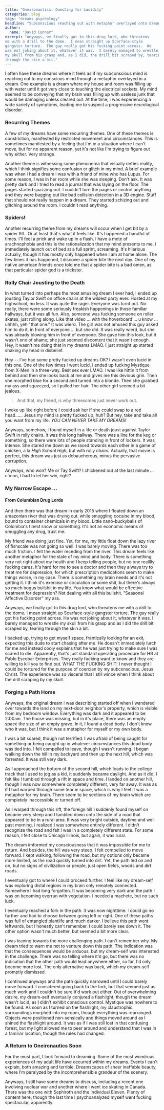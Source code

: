 ```yaml
---
title: "Oneironautics: Questing for Lucidity"
categories: blog
tags: "dreams psychology"
headline: "Subconscious reaching out with metaphor overlayed onto dreams."
author:
  name: "David Conner"
excerpt: "Anyways, we finally got to this drug lord, who threatens
me with a drill to the dome.  I mean straight up Scarface-style
gangster torture.  The guy really got his fucking point across.  He
was not joking about it, whatever it was.  I barely managed to wrestle
my skull from his grasp and, as I did, the drill bit scraped by, tearing
through the skin a bit."
---
```


I often have these dreams where it feels as if my subconscious mind is
reaching out to my conscious mind through a metaphor overlayed in a
dream.  One example is a dream where my house and room was filling up
with water until it got very close to touching the electrical sockets.
My mind seemed to be conveying that my brain was filling up with
useless junk that would be damaging unless cleared out.  At the time,
I was experiencing a wide variety of symptoms, leading me to suspect a
progressive neurological disorder.

### Recurring Themes

A few of my dreams have some recurring themes.  One of these themes is
constriction, manifested by restricted movement and circumstances.
This is sometimes manifested by a feeling that I'm in a situation
where I can't move, but for no apparent reason, yet it's not like I'm
trying to figure out why either.  Very strange.

Another theme is witnessing some phenonema that visually defies
reality, which I think signifies some confusion or glitch in my
mind. A brief example was when I had a dream I was with a friend of
mine who has Lupus.  For some reason, I was in her room while she was
sleeping. Don't ask. It was pretty dark and I tried to read a journal
that was laying on the floor.  The pages started spazzing out.  I
couldn't turn the pages or control anything and they were bugging
out like bad collision detection in a 3D engine.  Stuff that should
not really happen in a dream.  They started schizing out and glitching
around the room.  I couldn't read anything.

### Spiders!

Another recurring theme from my dreams will occur when I get bit by a
spider IRL.  Or at least that's what it feels like.  It's happened a
handful of times.  I'll feel a prick and wake up in a flash.  I have a
mote of arachnophobia and this is the rationalization that my mind
presents to me.  I immediately launch out of bed at a full sprint,
screaming.  It's hilarious actually, though it has mostly only
happened when I am at home alone.  The few times it has happened, I
discover a spider bite the next day.  One of my native american
friends once told me that a spider bite is a bad omen, as that
particular spider god is a trickster.

### Rolly Chair Jousting to the Death

In what turned into perhaps the most amusing dream I ever had, I ended
up jousting Taylor Swift on office chairs at the wildest party ever.
Hosted at my highschool, no less. It was quite the rager.  Everyone
was turnt out.  No really, there were some seriously freakish
happenings in those familiar hallways, but it was all fun.  Also,
someone was fucking someone on roller skates, just rolling along.
Like that video ... with the hoverboard ... u know ... uhhhh, yeh
"that one." It was wierd.  The girl was not amused this guy asked him
to do it, in front of everyone ...  but she did.  It was really wierd,
but she was already blowing him in front of everyone.  She gave him
this look, but it wasn't one of shame; she just seemed discontent that
it wasn't enough.  Hey, it wasn't me doing that in my dreams LMAO. I
just straight up started shaking my head in disbelief.

Hey -- I've had some pretty fucked up dreams OK?  I wasn't even lucid
in this one.  One of the few times I went lucid, I ended up fucking
Mystique from X-Men in a three-way.  Best sex ever LMAO.  I was like
hittin it from behind and then she looks back at me and gives me this
devious grin.  Then she morphed blue for a second and turned into a
blonde.  Then she grabbed my ass and squeezed, so I pulled her
hair. The other girl seemed a bit jealous.

> And that, my friend, is why threesomes just never work out.

I woke up like right before I could ask her if she could swap to a red
head...... Jesus my mind is pretty fucked up, huh? But hey, take and
take all you want from my life. *YOU CAN NEVER TAKE MY DREAMS!*

Anyways, somehow, I found myself in a life or death joust against
Taylor Swift in rolly chairs.  It was this long hallway.  There was a
line for the keg or something, so there were lots of people standing
in front of lockers.  It was intense.  She stared me down as we raced
towards each other in a game of chicken, a la *High School High*, but
with rolly chairs.  Actually, that movie is perfect, this dream was
just as debaucherous, minus the pervasive corruption.

Anyways, who won?  Me or Tay Swift?  I chickened out at the last
minute ... c'mon, I had to let her win, right?

### My Narrow Escape ...

#### From Columbian Drug Lords

And then there was that dream in early 2015 where I floated down an
amazonian river that was drying out, while smuggling cocaine in my
blood, bound to container chemicals in my blood.  Little
nano-buckyballs of Colombia's finest snow or something. It's not an
economic means of smuggling any drug, trust me.

My friend was doing just fine.  Yet, for me, my little float down the
lazy river of fishscale was not going so well.  I was barely moving.
There was too much friction.  I felt the water receding from the
river.  This dream feels like another metaphor for the state of my
mind and body.  There is something very not right about my health and
I keep telling people, but no one realllly fucking cares.  It's hard
for me to see a doctor and then they always try to treat me for
depression, for which prescription medications seem to make things
worse, in my case.  There is something my brain needs and it's not
getting it.  I think it's exercise or circulation or some shit, but
there's always so much bogus bullshit in my life.  You know what would
be effective treatment for depression? Not dealing with all this
bullshit. "Seasonal Affective Disorder" my ass.

Anyways, we finally got to this drug lord, who threatens
me with a drill to the dome.  I mean straight up Scarface-style
gangster torture.  The guy really got his fucking point across.  He
was not joking about it, whatever it was.  I barely managed to wrestle
my skull from his grasp and as I did the drill bit scraped by, tearing
through the skin a bit.

I backed up, trying to get myself space, frantically looking for an
exit, expecting this dude to start chasing after me.  He doesn't
immediately lurch for me and instead cooly explains that he was just
trying to make sure I was scared to die.  Apparently, that's just
standard operating procedure for HR at Pablo Escobar Enterprises. They
really fucking want to know and they are willing to kill you to find
out.  WHAT THE FUCKING SHIT!  I never thought I could be tortured for
the purpose of coercian by my subconscious.  Jesus Christ.  The
experience was so visceral that I still wince when I think about the
drill scraping by my skull.


### Forging a Path Home

Anyways, the original dream I was describing started off when I
wandered over towards the land on my next-door neighbor's property,
which is visible from my bedroom window.  Everything was dark and it
appeared to be 2:00am.  The house was missing, but in it's place,
there was an empty space the size of an empty grave.  In it, I found a
dead body.  I don't know who it was, but I think it was a metaphor for
myself or my own body.

I was a bit scared, though not terrified. I was afraid of being caught
for something or being caught up in whatever circumstances this dead
body was tied into. I felt compelled to leave, though I wasn't
running. I began walking down the hill in my backyard and then up the
next hill, which was forrested.  It was still very dark.

As I approached the bottom of the second hill, which leads to the
college track that I used to jog as a kid, it suddenly became
daylight.  And as it did, I felt like I tumbled through a rift in
space and time.  I landed on another hill, though I was now somewhere
completely different, very far away.  It was as if I had warped
through some tear in space, which is why I feel it was a metaphor for
my brain.  There seem to be sections of my brain which are completely
inaccessible or turned off.

As I warped through this rift, the foreign hill I suddenly found
myself on became very steep and I tumbled down onto the side of a road
that appeared to be in a rural area. It was very bright outside,
daytime and well past morning.  I realized I was somewhere entirely
different.  I didn't recognize the road and felt I was in a completely
different state.  For some reason, I felt close to Chicago Illinois,
but again, it was rural.

The dream imformed my consciousness that it was impossible for me to
return.  And besides, the hill was very steep.  I felt compelled to
move forward.  I kept walking, following the road, but my options only
became more limited, as the road quickly turned into dirt.  Yet, the
path led on and on, but no signs of civilization or people, just open
fields, woods and dirt roads.

I eventually got to where I could proceed further.  I feel like my
dream-self was exploring distal regions in my brain only remotely
connected.  Somewhere I had long forgotten. It was becoming very dark
and the path I was on becoming overrun with vegetation.  I needed a
machete, but no such luck.

I eventually reached a fork in the path.  It was now nighttime. I
could go no further and had to choose between going left or right.
One of these paths was full of entangled plantlife and much darker.  I
believe this path went leftwards, but I honestly can't remember.  I
could barely see down it.  The other option wasn't much better, but
seemed a bit more clear.

I was leaning towards the more challenging path.  I can't remember
why.  My dream tried to warn me not to venture down this path.  The
indication was that the consequences would be arduous, but my
dream-self was interested in the challenge.  There was no telling
where it'd go, but there was no indication that the other path would
lead anywhere either, so far, I'd only become more lost.  The only
alternative was back, which my dream-self promptly dismissed.

I continued anyways and the path quickly narrowed until I could barely
move forward.  I considered going back to the fork, but that seemed
just as much work and I couldn't be sure it'd work out either. Out of
overwhelming desire, my dream-self eventually conjured a flashlight,
though the dream wasn't lucid, as I didn't exhibit conscious
control. Mystique was nowhere to be found. As soon as I turned on the
flashlight, my claustrophic surroundings morphed into my room, though
everything was rearranged. Objects were positioned non-sensically and
things moved around as I shined the flashlight around.  It was as if I
was still lost in that confusing forest, but my light allowed me to
peer around and understand that I was in a familiar location, though
the rules had changed.

### A Return to Oneironautics Soon

For the most part, I look forward to dreaming.  Some of the most
wondrous experiences of my adult life have occurred within my dreams.
Events I can't explain, both amazing and terrible.  Dreamscapes of
sheer ineffable beauty, where I'm paralyzed by the incomprehensible
grandeur of the scenery.

Anyways, I still have some dreams to discuss, including a recent one
involving nuclear war and another where I went ice skating in Canada.
There was the one with Sephiroth and the Individual Eleven. Plenty of
content here, though the last time I psychoanalyzed myself went
fucking spectacular, apparently.
